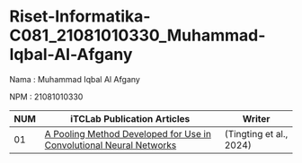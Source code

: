   # Riset-Informatika-C081_21081010330_Muhammad-Iqbal-Al-Afgany

Nama : Muhammad Iqbal Al Afgany

NPM : 21081010330

| NUM  | iTCLab Publication Articles | Writer|
| --- | --------------------------------------- | ----------------- |
| 01  | [A Pooling Method Developed for Use in Convolutional Neural Networks](https://doi.org/10.32604/cmc.2024.051535)  | (Tingting et al., 2024) |
